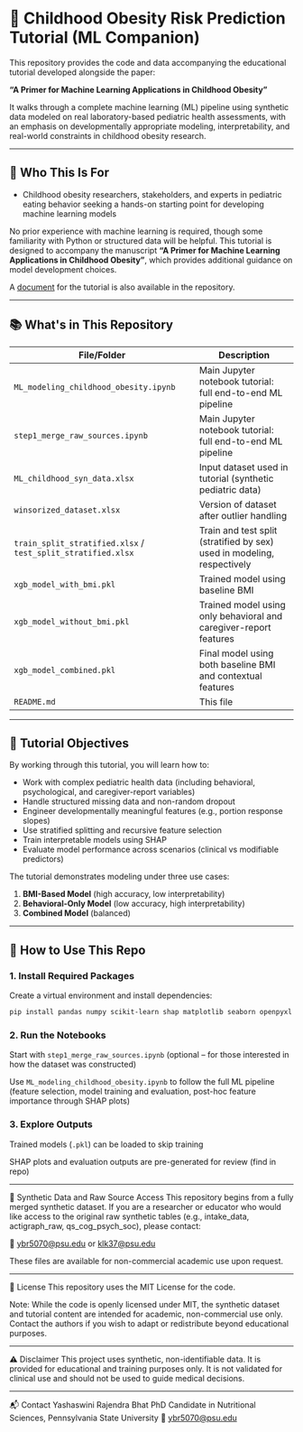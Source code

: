 # 🧠 Childhood Obesity Risk Prediction Tutorial (ML Companion)

This repository provides the code and data accompanying the educational tutorial developed alongside the paper:

**“A Primer for Machine Learning Applications in Childhood Obesity”**

It walks through a complete machine learning (ML) pipeline using synthetic data modeled on real laboratory-based pediatric health assessments, with an emphasis on developmentally appropriate modeling, interpretability, and real-world constraints in childhood obesity research.

---

## 🎯 Who This Is For

- Childhood obesity researchers, stakeholders, and experts in pediatric eating behavior seeking a hands-on starting point for developing machine learning models

No prior experience with machine learning is required, though some familiarity with Python or structured data will be helpful. This tutorial is designed to accompany the manuscript **“A Primer for Machine Learning Applications in Childhood Obesity”**, which provides additional guidance on model development choices.

A [document](ML_childhood_obesity_tutorial.docx) for the tutorial is also available in the repository.


---

## 📚 What's in This Repository

| File/Folder | Description |
|-------------|-------------|
| `ML_modeling_childhood_obesity.ipynb` | Main Jupyter notebook tutorial: full end-to-end ML pipeline |
| `step1_merge_raw_sources.ipynb` | Main Jupyter notebook tutorial: full end-to-end ML pipeline |
| `ML_childhood_syn_data.xlsx` | Input dataset used in tutorial (synthetic pediatric data) |
| `winsorized_dataset.xlsx` | Version of dataset after outlier handling |
| `train_split_stratified.xlsx` / `test_split_stratified.xlsx` | Train and test split (stratified by sex) used in modeling, respectively |
| `xgb_model_with_bmi.pkl` | Trained model using baseline BMI |
| `xgb_model_without_bmi.pkl` | Trained model using only behavioral and caregiver-report features |
| `xgb_model_combined.pkl` | Final model using both baseline BMI and contextual features |
| `README.md` | This file |

---

## 🧠 Tutorial Objectives

By working through this tutorial, you will learn how to:

- Work with complex pediatric health data (including behavioral, psychological, and caregiver-report variables)
- Handle structured missing data and non-random dropout
- Engineer developmentally meaningful features (e.g., portion response slopes)
- Use stratified splitting and recursive feature selection
- Train interpretable models using SHAP
- Evaluate model performance across scenarios (clinical vs modifiable predictors)

The tutorial demonstrates modeling under three use cases:
1. **BMI-Based Model** (high accuracy, low interpretability)
2. **Behavioral-Only Model** (low accuracy, high interpretability)
3. **Combined Model** (balanced)

---

## 🚀 How to Use This Repo

### 1. Install Required Packages

Create a virtual environment and install dependencies:

```bash
pip install pandas numpy scikit-learn shap matplotlib seaborn openpyxl
```

### 2. Run the Notebooks

Start with `step1_merge_raw_sources.ipynb` (optional – for those interested in how the dataset was constructed)

Use `ML_modeling_childhood_obesity.ipynb` to follow the full ML pipeline
(feature selection, model training and evaluation, post-hoc feature importance through SHAP plots)

### 3. Explore Outputs
Trained models (`.pkl`) can be loaded to skip training

SHAP plots and evaluation outputs are pre-generated for review (find in repo)

---
🔐 Synthetic Data and Raw Source Access
This repository begins from a fully merged synthetic dataset. If you are a researcher or educator who would like access to the original raw synthetic tables (e.g., intake_data, actigraph_raw, qs_cog_psych_soc), please contact:

📧 [ybr5070@psu.edu](mailto:ybr5070@psu.edu) or [klk37@psu.edu](mailto:klk37@psu.edu)

These files are available for non-commercial academic use upon request.

---

📄 License
This repository uses the MIT License for the code.

Note: While the code is openly licensed under MIT, the synthetic dataset and tutorial content are intended for academic, non-commercial use only. Contact the authors if you wish to adapt or redistribute beyond educational purposes.

---

⚠️ Disclaimer
This project uses synthetic, non-identifiable data.
It is provided for educational and training purposes only.
It is not validated for clinical use and should not be used to guide medical decisions.

---

📬 Contact
Yashaswini Rajendra Bhat
PhD Candidate in Nutritional Sciences, Pennsylvania State University
📧 [ybr5070@psu.edu](mailto:ybr5070@psu.edu) 


